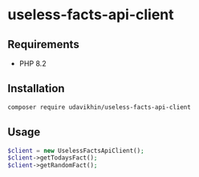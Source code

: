 # useless-facts-api-client

## Requirements
- PHP 8.2

## Installation

```bash
composer require udavikhin/useless-facts-api-client
```

## Usage
```php
$client = new UselessFactsApiClient();
$client->getTodaysFact();
$client->getRandomFact();
```